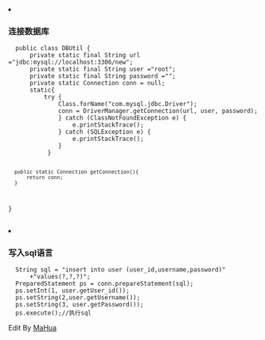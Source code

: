 
<li><h3>连接数据库</h3>
<pre><code>  public class DBUtil {
      private static final String url ="jdbc:mysql://localhost:3306/new";
      private static final String user ="root";
      private static final String password ="";
      private static Connection conn = null;
      static{
          try {
              Class.forName("com.mysql.jdbc.Driver");
              conn = DriverManager.getConnection(url, user, password);
              } catch (ClassNotFoundException e) {
                  e.printStackTrace();
              } catch (SQLException e) {
                  e.printStackTrace();
              }
           }

      public static Connection getConnection(){
          return conn;
      }    
  }</code></pre>
</li>
<li><h3>写入sql语言</h3>
<pre><code>  String sql = "insert into user (user_id,username,password)"
      +"values(?,?,?)";
  PreparedStatement ps = conn.prepareStatement(sql);
  ps.setInt(1, user.getUser_id());
  ps.setString(2,user.getUsername());
  ps.setString(3, user.getPassword());
  ps.execute();//执行sql</code></pre>
Edit By <a href="http://mahua.jser.me">MaHua</a></li>
</ul>
</body></html>